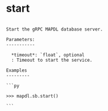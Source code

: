 # start

````{py:method} MapdlDb.start(timeout=10)

Start the gRPC MAPDL database server.

Parameters:
-----------

  *timeout*: `float`, optional
  : Timeout to start the service.

Examples
---------

```py

>>> mapdl.sb.start()

```


````